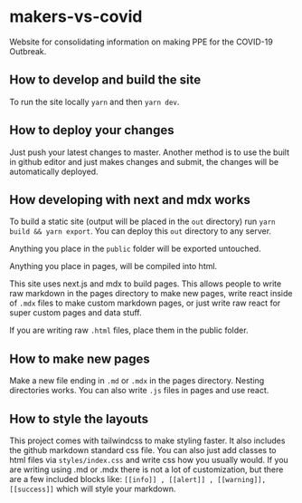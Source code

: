 # makers-vs-covid

Website for consolidating information on making PPE for the COVID-19 Outbreak.

## How to develop and build the site

To run the site locally `yarn` and then `yarn dev`.

## How to deploy your changes

Just push your latest changes to master. Another method is to use the built in github editor and just makes changes and submit, the changes will be automatically deployed.

## How developing with next and mdx works

To build a static site (output will be placed in the `out` directory) run `yarn build && yarn export`. You can deploy this `out` directory to any server.

Anything you place in the `public` folder will be exported untouched.

Anything you place in pages, will be compiled into html.

This site uses next.js and mdx to build pages. This allows people to write raw markdown in the pages directory to make new pages, write react inside of `.mdx` files to make custom markdown pages, or just write raw react for super custom pages and data stuff.

If you are writing raw `.html` files, place them in the public folder.

## How to make new pages

Make a new file ending in `.md` or `.mdx` in the pages directory. Nesting directories works.
You can also write `.js` files in pages and use react.

## How to style the layouts

This project comes with tailwindcss to make styling faster. It also includes the github markdown standard css file. You can also just add classes to html files via `styles/index.css` and write css how you usually would. If you are writing using .md or .mdx there is not a lot of customization, but there are a few included blocks like: `[[info]] , [[alert]] , [[warning]], [[success]]` which will style your markdown.
